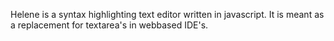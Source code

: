 Helene is a syntax highlighting text editor written in javascript. It is meant as a replacement for textarea's in webbased IDE's.